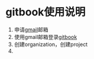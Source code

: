 # gitbook使用说明

 1. 申请[gmail](https://www.google.com/gmail)邮箱
 2. 使用gmail邮箱登录[gitbook](https://www.gitbook.com)
 3. 创建organization，创建project
 4. 

<!--stackedit_data:
eyJoaXN0b3J5IjpbLTExMzEzMjAwNjAsMTM2Nzc2NTM1LC0xNj
QzNTkyMTJdfQ==
-->